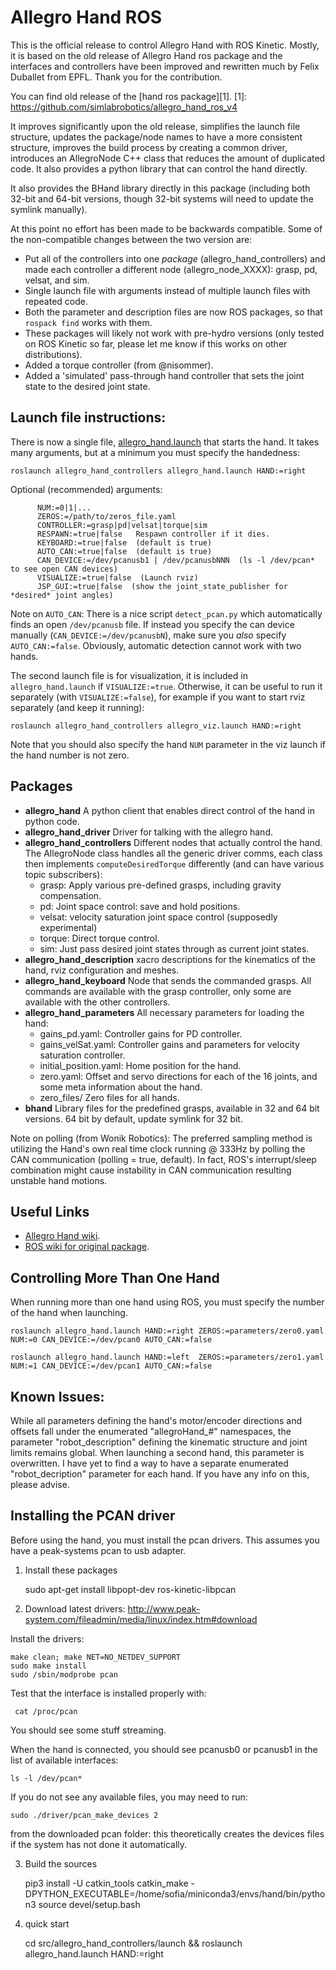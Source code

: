 # Allegro Hand ROS

This is the official release to control Allegro Hand with ROS Kinetic.
Mostly, it is based on the old release of Allegro Hand ros package and the interfaces
and controllers have been improved and rewritten much by Felix Duballet from EPFL.
Thank you for the contribution.

You can find old release of the [hand ros package][1].
[1]: https://github.com/simlabrobotics/allegro_hand_ros_v4

It improves significantly upon the old release, simplifies the launch file structure,
updates the package/node names to
have a more consistent structure, improves the build process by creating a
common driver, introduces an AllegroNode C++ class that reduces the amount of
duplicated code. It also provides a python library that can control the hand
directly.

It also provides the BHand library directly in this package (including both
32-bit and 64-bit versions, though 32-bit systems will need to update the
symlink manually).

At this point no effort has been made to be backwards compatible. Some of the
non-compatible changes between the two version are:

- Put all of the controllers into one _package_ (allegro_hand_controllers) and
  made each controller a different node (allegro_node_XXXX): grasp, pd, velsat,
  and sim.
- Single launch file with arguments instead of multiple launch files with
  repeated code.
- Both the parameter and description files are now ROS packages, so that
  `rospack find` works with them.
- These packages will likely not work with pre-hydro versions (only tested on
  ROS Kinetic so far, please let me know if this works on other distributions).
- Added a torque controller (from @nisommer).
- Added a 'simulated' pass-through hand controller that sets the joint state to
  the desired joint state.

## Launch file instructions:

There is now a single file,
[allegro_hand.launch](allegro_hand_controllers/launch/allegro_hand.launch)
that starts the hand. It takes many arguments, but at a minimum you must specify
the handedness:

    roslaunch allegro_hand_controllers allegro_hand.launch HAND:=right

Optional (recommended) arguments:

          NUM:=0|1|...
          ZEROS:=/path/to/zeros_file.yaml
          CONTROLLER:=grasp|pd|velsat|torque|sim
          RESPAWN:=true|false   Respawn controller if it dies.
          KEYBOARD:=true|false  (default is true)
          AUTO_CAN:=true|false  (default is true)
          CAN_DEVICE:=/dev/pcanusb1 | /dev/pcanusbNNN  (ls -l /dev/pcan* to see open CAN devices)
          VISUALIZE:=true|false  (Launch rviz)
          JSP_GUI:=true|false  (show the joint_state_publisher for *desired* joint angles)

Note on `AUTO_CAN`: There is a nice script `detect_pcan.py` which automatically
finds an open `/dev/pcanusb` file. If instead you specify the can device
manually (`CAN_DEVICE:=/dev/pcanusbN`), make sure you _also_ specify
`AUTO_CAN:=false`. Obviously, automatic detection cannot work with two hands.

The second launch file is for visualization, it is included in
`allegro_hand.launch` if `VISUALIZE:=true`. Otherwise, it can be useful to run
it separately (with `VISUALIZE:=false`), for example if you want to start rviz separately
(and keep it running):

    roslaunch allegro_hand_controllers allegro_viz.launch HAND:=right

Note that you should also specify the hand `NUM` parameter in the viz launch if
the hand number is not zero.

## Packages

- **allegro_hand** A python client that enables direct control of the hand in
  python code.
- **allegro_hand_driver** Driver for talking with the allegro hand.
- **allegro_hand_controllers** Different nodes that actually control the hand.
  The AllegroNode class handles all the generic driver comms, each class then
  implements `computeDesiredTorque` differently (and can have various topic
  subscribers):
  - grasp: Apply various pre-defined grasps, including gravity compensation.
  - pd: Joint space control: save and hold positions.
  - velsat: velocity saturation joint space control (supposedly experimental)
  - torque: Direct torque control.
  - sim: Just pass desired joint states through as current joint states.
- **allegro_hand_description** xacro descriptions for the kinematics of the
  hand, rviz configuration and meshes.
- **allegro_hand_keyboard** Node that sends the commanded grasps. All commands
  are available with the grasp controller, only some are available with the
  other controllers.
- **allegro_hand_parameters** All necessary parameters for loading the hand:
  - gains_pd.yaml: Controller gains for PD controller.
  - gains_velSat.yaml: Controller gains and parameters for velocity saturation
    controller.
  - initial_position.yaml: Home position for the hand.
  - zero.yaml: Offset and servo directions for each of the 16 joints, and some
    meta information about the hand.
  - zero_files/ Zero files for all hands.
- **bhand** Library files for the predefined grasps, available in 32 and 64 bit
  versions. 64 bit by default, update symlink for 32 bit.

Note on polling (from Wonik Robotics): The preferred sampling method is utilizing the
Hand's own real time clock running @ 333Hz by polling the CAN communication
(polling = true, default). In fact, ROS's interrupt/sleep combination might
cause instability in CAN communication resulting unstable hand motions.

## Useful Links

- [Allegro Hand wiki](http://wiki.wonikrobotics/AllegroHand/wiki).
- [ROS wiki for original package](http://www.ros.org/wiki/allegro_hand_ros).

## Controlling More Than One Hand

When running more than one hand using ROS, you must specify the number of the
hand when launching.

    roslaunch allegro_hand.launch HAND:=right ZEROS:=parameters/zero0.yaml NUM:=0 CAN_DEVICE:=/dev/pcan0 AUTO_CAN:=false

    roslaunch allegro_hand.launch HAND:=left  ZEROS:=parameters/zero1.yaml NUM:=1 CAN_DEVICE:=/dev/pcan1 AUTO_CAN:=false

## Known Issues:

While all parameters defining the hand's motor/encoder directions and offsets
fall under the enumerated "allegroHand\_#" namespaces, the parameter
"robot_description" defining the kinematic structure and joint limits remains
global. When launching a second hand, this parameter is overwritten. I have yet
to find a way to have a separate enumerated "robot_decription" parameter for
each hand. If you have any info on this, please advise.

## Installing the PCAN driver

Before using the hand, you must install the pcan drivers. This assumes you have
a peak-systems pcan to usb adapter.

1. Install these packages

   sudo apt-get install libpopt-dev ros-kinetic-libpcan

2. Download latest drivers: http://www.peak-system.com/fileadmin/media/linux/index.htm#download

Install the drivers:

    make clean; make NET=NO_NETDEV_SUPPORT
    sudo make install
    sudo /sbin/modprobe pcan

Test that the interface is installed properly with:

     cat /proc/pcan

You should see some stuff streaming.

When the hand is connected, you should see pcanusb0 or pcanusb1 in the list of
available interfaces:

    ls -l /dev/pcan*

If you do not see any available files, you may need to run:

    sudo ./driver/pcan_make_devices 2

from the downloaded pcan folder: this theoretically creates the devices files if
the system has not done it automatically.

3. Build the sources

   pip3 install -U catkin_tools
   catkin_make -DPYTHON_EXECUTABLE=/home/sofia/miniconda3/envs/hand/bin/python3
   source devel/setup.bash

4. quick start

   cd src/allegro_hand_controllers/launch && roslaunch allegro_hand.launch HAND:=right
